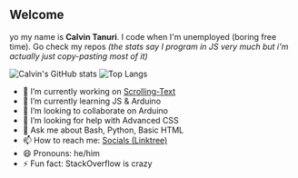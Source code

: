 ## Welcome
yo my name is **Calvin Tanuri**. I code when I'm unemployed (boring free time). Go check my repos
_(the stats say I program in JS very much but i'm actually just copy-pasting most of it)_

![Calvin's GitHub stats](https://github-readme-stats.vercel.app/api?username=N3rdyCalcium&show_icons=true&theme=chartreuse-dark)
![Top Langs](https://github-readme-stats.vercel.app/api/top-langs/?username=N3rdyCalcium&layout=compact&theme=chartreuse-dark)

- 🔭 I’m currently working on [Scrolling-Text](https://github.com/N3rdyCalcium/Scrolling-Text)
- 🌱 I’m currently learning JS & Arduino
- 👯 I’m looking to collaborate on Arduino
- 🤔 I’m looking for help with Advanced CSS
- 💬 Ask me about Bash, Python, Basic HTML
- 📫 How to reach me: [Socials (Linktree)](https://linktr.ee/pro70crazy)
- 😄 Pronouns: he/him
- ⚡ Fun fact: StackOverflow is crazy
